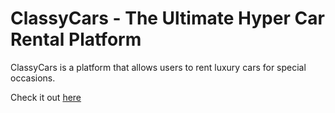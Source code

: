 # ClassyCars - The Ultimate Hyper Car Rental Platform
ClassyCars is a platform that allows users to rent luxury cars for special occasions.

Check it out [here](https://beyondclassy.herokuapp.com/)
